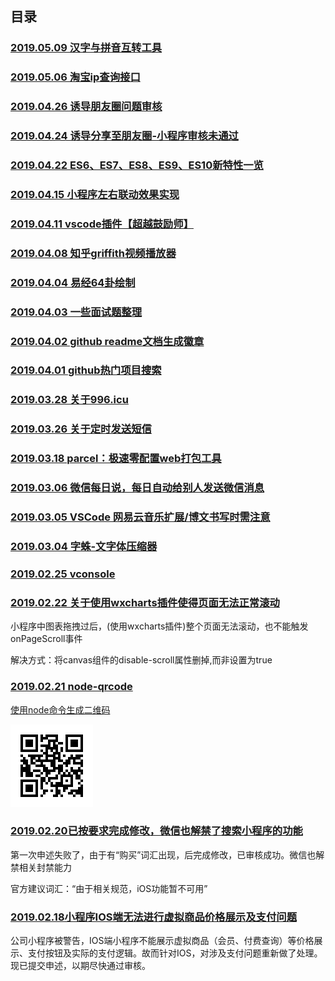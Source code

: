 ## 目录

### [2019.05.09 汉字与拼音互转工具](https://github.com/Gwemz/daily/issues/10#issuecomment-490713536)

### [2019.05.06 淘宝ip查询接口](https://github.com/Gwemz/daily/issues/10#issuecomment-489492182)

### [2019.04.26 诱导朋友圈问题审核](https://github.com/Gwemz/daily/issues/9#issuecomment-489382371)

### [2019.04.24 诱导分享至朋友圈-小程序审核未通过](https://github.com/Gwemz/daily/issues/9#issuecomment-486246501)

### [2019.04.22 ES6、ES7、ES8、ES9、ES10新特性一览](https://github.com/Gwemz/daily/issues/9#issuecomment-485335478)

### [2019.04.15 小程序左右联动效果实现](https://github.com/Gwemz/daily/issues/9#issuecomment-483182792)

### [2019.04.11 vscode插件【超越鼓励师】](https://github.com/Gwemz/daily/issues/9#issuecomment-482038346)

### [2019.04.08 知乎griffith视频播放器](https://github.com/Gwemz/daily/issues/9#issuecomment-480672677)

### [2019.04.04 易经64卦绘制](./taiji/index.html)

### [2019.04.03 一些面试题整理](https://github.com/Gwemz/daily/issues/9#issuecomment-479323330)

### [2019.04.02 github readme文档生成徽章](https://github.com/Gwemz/daily/issues/9#issuecomment-478813031)

### [2019.04.01 github热门项目搜索](https://github.com/Gwemz/daily/issues/9#issuecomment-478811121)

### [2019.03.28 关于996.icu](https://github.com/Gwemz/daily/issues/8#issuecomment-478810663)

### [2019.03.26 关于定时发送短信](https://github.com/Gwemz/daily/issues/8#issuecomment-478810423)

### [2019.03.18 parcel：极速零配置web打包工具](https://github.com/Gwemz/daily/issues/8#issuecomment-478810129)

### [2019.03.06 微信每日说，每日自动给别人发送微信消息](https://github.com/gengchen528/wechatBot)

### [2019.03.05 VSCode 网易云音乐扩展/博文书写时需注意](https://github.com/Gwemz/daily/issues/8#issuecomment-478809432)

### [2019.03.04 字蛛-文字体压缩器](http://font-spider.org/)

### [2019.02.25 vconsole](https://github.com/Gwemz/daily/issues/7#issue-427534281)

### [2019.02.22 关于使用wxcharts插件使得页面无法正常滚动]()

小程序中图表拖拽过后，(使用wxcharts插件)整个页面无法滚动，也不能触发onPageScroll事件

解决方式：将canvas组件的disable-scroll属性删掉,而非设置为true

### [2019.02.21 node-qrcode]()

[使用node命令生成二维码](https://github.com/soldair/node-qrcode)

![img](../imgs/qrcode.png)

### [2019.02.20已按要求完成修改，微信也解禁了搜索小程序的功能]()

第一次申述失败了，由于有“购买”词汇出现，后完成修改，已审核成功。微信也解禁相关封禁能力

官方建议词汇：“由于相关规范，iOS功能暂不可用”

### [2019.02.18小程序IOS端无法进行虚拟商品价格展示及支付问题]()

公司小程序被警告，IOS端小程序不能展示虚拟商品（会员、付费查询）等价格展示、支付按钮及实际的支付逻辑。故而针对IOS，对涉及支付问题重新做了处理。现已提交申述，以期尽快通过审核。
